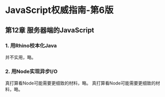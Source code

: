 # JavaScript权威指南-第6版

## 第12章 服务器端的JavaScript

### 1. 用Rhino校本化Java

并不实用，略。

### 2. 用Node实现异步I/O

真打算看Node可能需要更细致的材料，略。
真打算看Node可能需要更细致的材料，略。